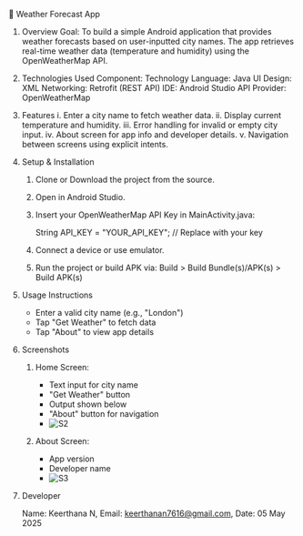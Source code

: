 📱 Weather Forecast App
1. Overview
Goal:
To build a simple Android application that provides weather forecasts based on user-inputted city names. The app retrieves real-time weather data (temperature and humidity) using the OpenWeatherMap API.

2. Technologies Used
      Component:	Technology
      Language:	Java
      UI Design:	XML
      Networking:	Retrofit (REST API)
      IDE:	Android Studio
      API Provider:	OpenWeatherMap

3. Features
      i. Enter a city name to fetch weather data.
      ii. Display current temperature and humidity.
      iii. Error handling for invalid or empty city input.
      iv. About screen for app info and developer details.
      v. Navigation between screens using explicit intents.
      


5. Setup & Installation

      1. Clone or Download the project from the source.
      2. Open in Android Studio.
      3. Insert your OpenWeatherMap API Key in MainActivity.java:
      
         String API_KEY = "YOUR_API_KEY"; // Replace with your key
      
      4. Connect a device or use emulator.
      5. Run the project or build APK via:
         Build > Build Bundle(s)/APK(s) > Build APK(s)

6. Usage Instructions

      - Enter a valid city name (e.g., "London")
      - Tap "Get Weather" to fetch data
      - Tap "About" to view app details

6. Screenshots

    1. Home Screen:
       - Text input for city name
       - "Get Weather" button
       - Output shown below
       - "About" button for navigation
       - ![S2](https://github.com/user-attachments/assets/4cdcd589-4361-4a19-9fd8-d5589efec7cb)
     
    2. About Screen:
       - App version
       - Developer name
       - ![S3](https://github.com/user-attachments/assets/7d46867e-af70-4053-a7af-88d80c29f3e5)
       
7. Developer

      Name: Keerthana N, 
      Email: keerthanan7616@gmail.com, 
      Date: 05 May 2025

